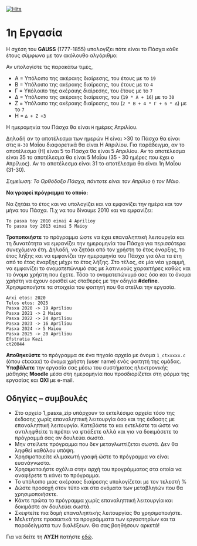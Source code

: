 [![Hits](https://hits.seeyoufarm.com/api/count/incr/badge.svg?url=https%3A%2F%2Feffie375.github.io%2FTPTE-AEGEAN&count_bg=%23E3802B&title_bg=%2307359E&icon=internetarchive.svg&icon_color=%23E7E7E7&title=%CE%A0%CF%81%CE%BF%CE%B2%CE%BF%CE%BB%CE%AD%CF%82&edge_flat=false)](https://hits.seeyoufarm.com)

# 1η Εργασία

Η σχέση του **GAUSS** (1777-1855) υπολογίζει πότε είναι το Πάσχα κάθε έτους σύµφωνα µε τον ακόλουθο αλγόριθµο:

Αν υπολογίστε τις παρακάτω τιµές,

- Α = Υπόλοιπο της ακέραιης διαίρεσης, του έτους µε το `19`
- Β = Υπόλοιπο της ακέραιης διαίρεσης, του έτους µε το `4`
- Γ = Υπόλοιπο της ακέραιης διαίρεσης, του έτους µε το `7`
- ∆ = Υπόλοιπο της ακέραιης διαίρεσης, του (`19 * A + 16`) µε το `30`
- Z = Υπόλοιπο της ακέραιης διαίρεσης, του (`2 * B + 4 * Γ + 6 * ∆`) µε το `7`
- Η = `∆ + Ζ +3`

Η ηµεροµηνία του Πάσχα θα είναι `Η` ηµέρες Απριλίου.

∆ηλαδή αν το αποτέλεσµα των ηµερών Η είναι >30 το Πάσχα θα είναι στις `Η-30` Μαΐου διαφορετικά θα είναι Η Απριλίου. Για παράδειγµα, αν το αποτέλεσµα (Η) είναι 5 το Πάσχα θα είναι 5 Απριλίου. Αν το αποτέλεσµα είναι 35 το αποτέλεσµα θα είναι 5 Μαΐου (35 - 30 ηµέρες που έχει ο Απρίλιος). Αν το αποτέλεσµα είναι 31 το αποτέλεσµα θα είναι 1η Μαΐου (31-30).

*Σηµείωση: Το Ορθόδοξο Πάσχα, πάντοτε είναι τον Απρίλιο ή τον Μάιο.*

**Να γραφεί πρόγραµµα το οποίο:**

Να ζητάει το έτος και να υπολογίζει και να εµφανίζει την ηµέρα και τον µήνα του Πάσχα. Π.χ να του δίνουµε 2010 και να εµφανίζει:

```none
To pasxa toy 2010 einai 4 Aprilioy
To pasxa toy 2013 einai 5 Maioy
```

**Τροποποιήστε** το πρόγραµµα ώστε να έχει επαναληπτική λειτουργία και τη δυνατότητα να εµφανίζει την ηµεροµηνία του Πάσχα για περισσότερα συνεχόµενα έτη. ∆ηλαδή, να ζητάει από τον χρήστη το έτος έναρξης, το έτος λήξης και να εµφανίζει την ηµεροµηνία του Πάσχα για όλα τα έτη από το έτος έναρξης µέχρι το έτος λήξης. Στο τέλος, σε µία νέα γραµµή, να εµφανίζει το ονοµατεπώνυµό σας µε λατινικούς χαρακτήρες καθώς και το όνοµα χρήστη που έχετε. Τόσο το ονοµατεπώνυµό σας όσο και το όνοµα χρήστη να έχουν ορισθεί ως σταθερές µε την οδηγία **#define**. Χρησιµοποιήστε τα στοιχεία του φοιτητή που θα στείλει την εργασία.

```
Arxi etos: 2020
Telos etos: 2025
Pasxa 2020 -> 19 Apriliou
Pasxa 2021 -> 2 Maiou
Pasxa 2022 -> 24 Apriliou
Pasxa 2023 -> 16 Apriliou
Pasxa 2024 -> 5 Maiou
Pasxa 2025 -> 20 Apriliou
Efstratia Kazi
ct20044
```

**Αποθηκεύστε** το πρόγραµµα σε ένα πηγαίο αρχείο µε όνοµα `1_ctxxxxx.c` (όπου ctxxxxx) το όνοµα χρήστη (user name) ενός φοιτητή της οµάδας. **Υποβάλετε** την εργασία σας µέσω του συστήµατος ηλεκτρονικής µάθησης **Moodle** µέσα στη ηµεροµηνία που προσδιορίζεται στη φόρµα της εργασίας και **ΟΧΙ** µε e-mail.

## Οδηγίες – συµβουλές

- Στο αρχείο 1_pasxa_zip υπάρχουν τα εκτελέσιµα αρχεία τόσο της έκδοσης χωρίς επαναληπτική λειτουργία όσο και της έκδοσης µε επαναληπτική λειτουργία. Κατεβάστε τα και εκτελέστε τα ώστε να αντιληφθείτε τι πρέπει να φτιάξετε αλλά και για να δοκιµάσετε το πρόγραµµά σας αν δουλεύει σωστά.
- Μην στείλετε πρόγραµµα που δεν µεταγλωττίζεται σωστά. ∆εν θα ληφθεί καθόλου υπόψη.
- Χρησιµοποιείτε κλιµακωτή γραφή ώστε το πρόγραµµα να είναι ευανάγνωστο.
- Χρησιµοποιήστε σχόλια στην αρχή του προγράµµατος στα οποία να αναφέρετε τι κάνει το πρόγραµµα.
- Το υπόλοιπο µιας ακέραιας διαίρεσης υπολογίζεται µε τον τελεστή % 
- ∆ώστε προσοχή στον τύπο και στα ονόµατα των µεταβλητών που θα χρησιµοποιήσετε.
- Κάντε πρώτα το πρόγραµµα χωρίς επαναληπτική λειτουργία και δοκιµάστε αν δουλεύει σωστά.
- Σκεφτείτε πια δοµή επαναληπτικής λειτουργίας θα χρησιµοποιήστε.
- Μελετήστε προσεκτικά τα προγράµµατα των εργαστηρίων και τα παραδείγµατα των διαλέξεων. Θα σας βοηθήσουν αρκετά!

Για να δείτε τη **ΛΥΣΗ** πατήστε [εδώ](source/1_ct20044.c).
